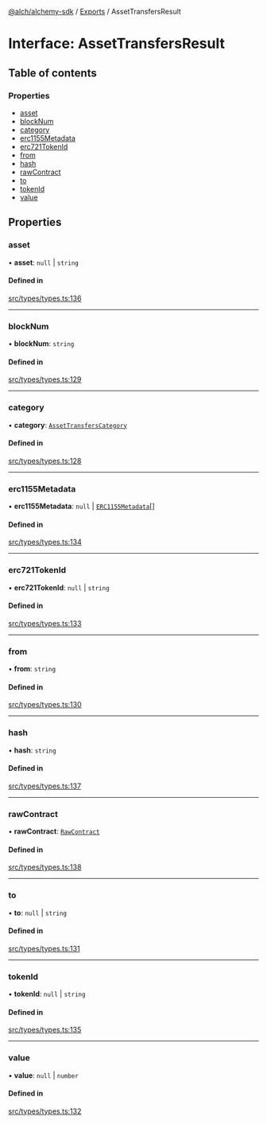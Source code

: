 [@alch/alchemy-sdk](../README.md) / [Exports](../modules.md) / AssetTransfersResult

# Interface: AssetTransfersResult

## Table of contents

### Properties

- [asset](AssetTransfersResult.md#asset)
- [blockNum](AssetTransfersResult.md#blocknum)
- [category](AssetTransfersResult.md#category)
- [erc1155Metadata](AssetTransfersResult.md#erc1155metadata)
- [erc721TokenId](AssetTransfersResult.md#erc721tokenid)
- [from](AssetTransfersResult.md#from)
- [hash](AssetTransfersResult.md#hash)
- [rawContract](AssetTransfersResult.md#rawcontract)
- [to](AssetTransfersResult.md#to)
- [tokenId](AssetTransfersResult.md#tokenid)
- [value](AssetTransfersResult.md#value)

## Properties

### asset

• **asset**: ``null`` \| `string`

#### Defined in

[src/types/types.ts:136](https://github.com/alchemyplatform/alchemy-sdk-js/blob/9fe1224/src/types/types.ts#L136)

___

### blockNum

• **blockNum**: `string`

#### Defined in

[src/types/types.ts:129](https://github.com/alchemyplatform/alchemy-sdk-js/blob/9fe1224/src/types/types.ts#L129)

___

### category

• **category**: [`AssetTransfersCategory`](../enums/AssetTransfersCategory.md)

#### Defined in

[src/types/types.ts:128](https://github.com/alchemyplatform/alchemy-sdk-js/blob/9fe1224/src/types/types.ts#L128)

___

### erc1155Metadata

• **erc1155Metadata**: ``null`` \| [`ERC1155Metadata`](ERC1155Metadata.md)[]

#### Defined in

[src/types/types.ts:134](https://github.com/alchemyplatform/alchemy-sdk-js/blob/9fe1224/src/types/types.ts#L134)

___

### erc721TokenId

• **erc721TokenId**: ``null`` \| `string`

#### Defined in

[src/types/types.ts:133](https://github.com/alchemyplatform/alchemy-sdk-js/blob/9fe1224/src/types/types.ts#L133)

___

### from

• **from**: `string`

#### Defined in

[src/types/types.ts:130](https://github.com/alchemyplatform/alchemy-sdk-js/blob/9fe1224/src/types/types.ts#L130)

___

### hash

• **hash**: `string`

#### Defined in

[src/types/types.ts:137](https://github.com/alchemyplatform/alchemy-sdk-js/blob/9fe1224/src/types/types.ts#L137)

___

### rawContract

• **rawContract**: [`RawContract`](RawContract.md)

#### Defined in

[src/types/types.ts:138](https://github.com/alchemyplatform/alchemy-sdk-js/blob/9fe1224/src/types/types.ts#L138)

___

### to

• **to**: ``null`` \| `string`

#### Defined in

[src/types/types.ts:131](https://github.com/alchemyplatform/alchemy-sdk-js/blob/9fe1224/src/types/types.ts#L131)

___

### tokenId

• **tokenId**: ``null`` \| `string`

#### Defined in

[src/types/types.ts:135](https://github.com/alchemyplatform/alchemy-sdk-js/blob/9fe1224/src/types/types.ts#L135)

___

### value

• **value**: ``null`` \| `number`

#### Defined in

[src/types/types.ts:132](https://github.com/alchemyplatform/alchemy-sdk-js/blob/9fe1224/src/types/types.ts#L132)
